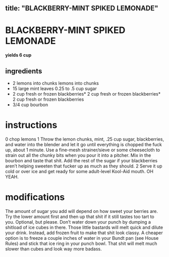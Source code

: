 
	
title: "BLACKBERRY-MINT SPIKED LEMONADE"
---
# BLACKBERRY-MINT SPIKED LEMONADE
#### yields 6 cup
## ingredients
* 2 lemons into chunks lemons into chunks
* 15 large mint leaves
0.25 to .5 cup sugar
* 2 cup fresh or frozen blackberries* 2 cup fresh or frozen blackberries* 2 cup fresh or frozen blackberries
* 3/4 cup bourbon


# instructions
0 chop lemons
1 Throw the lemon chunks, mint, .25 cup sugar, blackberries, and water into the blender and let it go until everything is chopped the fuck up, about 1 minute. Use a fine-mesh strainer/sieve or some cheesecloth to strain out all the chunky bits when you pour it into a pitcher. Mix in the bourbon and taste that shit. Add the rest of the sugar if your blackberries aren’t helping sweeten that fucker up as much as they should.
2 Serve it up cold or over ice and get ready for some adult-level Kool-Aid mouth. OH YEAH.

# modifications

The amount of sugar you add will depend on how sweet your berries are. Try the lower amount first and then up that shit if it still tastes too tart to you.
 Optional, but please.
Don’t water down your punch by dumping a shitload of ice cubes in there. Those little bastards will melt quick and dilute your drink. Instead, add frozen fruit to make that shit look classy. A cheaper option is to freeze a couple inches of water in your Bundt pan (see House Rules) and stick that ice ring in your punch bowl. That shit will melt much slower than cubes and look way more badass.
	
	
